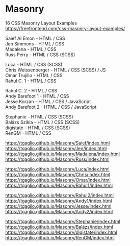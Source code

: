 # Masonry

16 CSS Masonry Layout Examples <br>
https://freefrontend.com/css-masonry-layout-examples/

Saief Al Emon - HTML / CSS <br>
Jen Simmons - HTML / CSS <br>
Madalena - HTML / CSS <br>
Russ Perry - HTML / CSS (SCSS) <br>

Luca - HTML / CSS (SCSS) <br>
Chris Weissenberger - HTML / CSS (SCSS) / JS <br>
Omar Trujillo - HTML / CSS <br>
Rahul C. 1 - HTML / CSS

Rahul C. 2 - HTML / CSS <br>
Andy Barefoot 1 - HTML / CSS <br>
Jesse Korzan - HTML / CSS / JavaScript <br>
Andy Barefoot 2 - HTML / CSS / JavaScript 

Stephanie - HTML / CSS (SCSS) <br>
Balázs Szikla - HTML / CSS (SCSS) <br>
digistate - HTML / CSS (SCSS) <br>
RenGM - HTML / CSS

https://tgaglio.github.io/Masonry/Saief/index.html
https://tgaglio.github.io/Masonry/Jen/index.html
https://tgaglio.github.io/Masonry/Madalena/index.html
https://tgaglio.github.io/Masonry/Russ/index.html

https://tgaglio.github.io/Masonry/Luca/index.html
https://tgaglio.github.io/Masonry/Chris/index.html
https://tgaglio.github.io/Masonry/Omar/index.html
https://tgaglio.github.io/Masonry/Rahul1/index.html

https://tgaglio.github.io/Masonry/Rahul2/index.html
https://tgaglio.github.io/Masonry/Andy1/index.html
https://tgaglio.github.io/Masonry/Jesse/index.html
https://tgaglio.github.io/Masonry/Andy2/index.html

https://tgaglio.github.io/Masonry/Stephanie/index.html
https://tgaglio.github.io/Masonry/Balázs/index.html
https://tgaglio.github.io/Masonry/digistate/index.html
https://tgaglio.github.io/Masonry/RenGM/index.html
